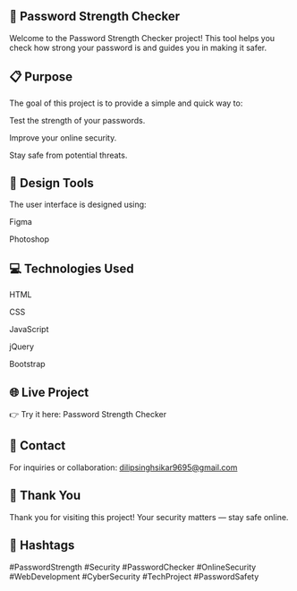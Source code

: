 ## 🔐 Password Strength Checker

Welcome to the Password Strength Checker project!
This tool helps you check how strong your password is and guides you in making it safer.

## 📋 Purpose

The goal of this project is to provide a simple and quick way to:

Test the strength of your passwords.

Improve your online security.

Stay safe from potential threats.

## 🎨 Design Tools

The user interface is designed using:

Figma

Photoshop

## 💻 Technologies Used

HTML

CSS

JavaScript

jQuery

Bootstrap

## 🌐 Live Project

👉 Try it here: Password Strength Checker

## 📧 Contact

For inquiries or collaboration: dilipsinghsikar9695@gmail.com



## 👏 Thank You

Thank you for visiting this project!
Your security matters — stay safe online.

## 📌 Hashtags

#PasswordStrength #Security #PasswordChecker #OnlineSecurity
#WebDevelopment #CyberSecurity #TechProject #PasswordSafety